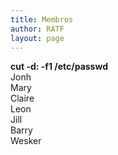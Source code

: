 ```yaml
---
title: Membros
author: RATF
layout: page
---
```


<strong>cut -d: -f1 /etc/passwd</strong><br>
Jonh<br>
Mary<br>
Claire<br>
Leon<br>
Jill<br>
Barry<br>
Wesker<br>


